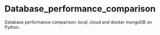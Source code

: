# Database_performance_comparison
Database performance comparison: local, cloud and docker mongoDB on Python.
